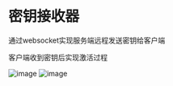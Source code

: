 # 密钥接收器

通过websocket实现服务端远程发送密钥给客户端

客户端收到密钥后实现激活过程

![image](https://github.com/laomms/MSReceiver/blob/master/msc.png)
![image](https://github.com/laomms/MSReceiver/blob/master/app.png)
